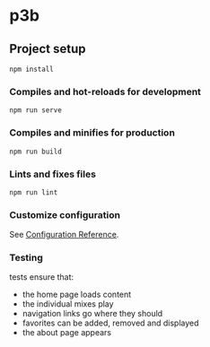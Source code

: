 # p3b

## Project setup
```
npm install
```

### Compiles and hot-reloads for development
```
npm run serve
```

### Compiles and minifies for production
```
npm run build
```

### Lints and fixes files
```
npm run lint
```

### Customize configuration
See [Configuration Reference](https://cli.vuejs.org/config/).

### Testing
tests ensure that:
- the home page loads content
- the individual mixes play
- navigation links go where they should
- favorites can be added, removed and displayed
- the about page appears

